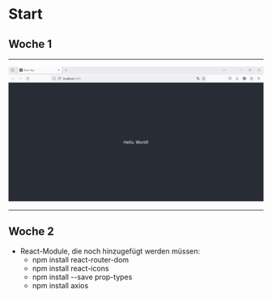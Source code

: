 # Start 

## Woche 1
---

![Alt text](./Fotos/start.png)

---
## Woche 2

- React-Module, die noch hinzugefügt werden müssen:
  - npm install react-router-dom
  - npm install react-icons
  - npm install --save prop-types
  - npm install axios

